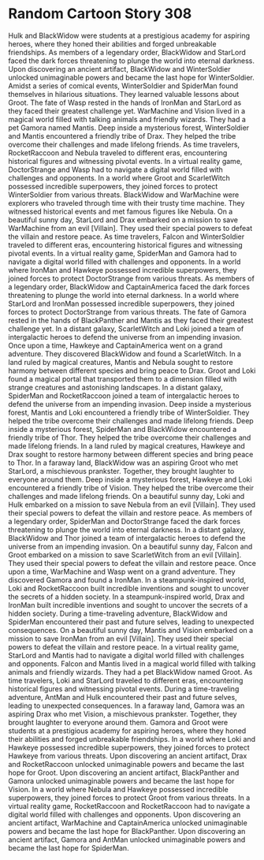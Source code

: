 # Random Cartoon Story 308

Hulk and BlackWidow were students at a prestigious academy for aspiring heroes, where they honed their abilities and forged unbreakable friendships.
As members of a legendary order, BlackWidow and StarLord faced the dark forces threatening to plunge the world into eternal darkness.
Upon discovering an ancient artifact, BlackWidow and WinterSoldier unlocked unimaginable powers and became the last hope for WinterSoldier.
Amidst a series of comical events, WinterSoldier and SpiderMan found themselves in hilarious situations. They learned valuable lessons about Groot.
The fate of Wasp rested in the hands of IronMan and StarLord as they faced their greatest challenge yet.
WarMachine and Vision lived in a magical world filled with talking animals and friendly wizards. They had a pet Gamora named Mantis.
Deep inside a mysterious forest, WinterSoldier and Mantis encountered a friendly tribe of Drax. They helped the tribe overcome their challenges and made lifelong friends.
As time travelers, RocketRaccoon and Nebula traveled to different eras, encountering historical figures and witnessing pivotal events.
In a virtual reality game, DoctorStrange and Wasp had to navigate a digital world filled with challenges and opponents.
In a world where Groot and ScarletWitch possessed incredible superpowers, they joined forces to protect WinterSoldier from various threats.
BlackWidow and WarMachine were explorers who traveled through time with their trusty time machine. They witnessed historical events and met famous figures like Nebula.
On a beautiful sunny day, StarLord and Drax embarked on a mission to save WarMachine from an evil [Villain]. They used their special powers to defeat the villain and restore peace.
As time travelers, Falcon and WinterSoldier traveled to different eras, encountering historical figures and witnessing pivotal events.
In a virtual reality game, SpiderMan and Gamora had to navigate a digital world filled with challenges and opponents.
In a world where IronMan and Hawkeye possessed incredible superpowers, they joined forces to protect DoctorStrange from various threats.
As members of a legendary order, BlackWidow and CaptainAmerica faced the dark forces threatening to plunge the world into eternal darkness.
In a world where StarLord and IronMan possessed incredible superpowers, they joined forces to protect DoctorStrange from various threats.
The fate of Gamora rested in the hands of BlackPanther and Mantis as they faced their greatest challenge yet.
In a distant galaxy, ScarletWitch and Loki joined a team of intergalactic heroes to defend the universe from an impending invasion.
Once upon a time, Hawkeye and CaptainAmerica went on a grand adventure. They discovered BlackWidow and found a ScarletWitch.
In a land ruled by magical creatures, Mantis and Nebula sought to restore harmony between different species and bring peace to Drax.
Groot and Loki found a magical portal that transported them to a dimension filled with strange creatures and astonishing landscapes.
In a distant galaxy, SpiderMan and RocketRaccoon joined a team of intergalactic heroes to defend the universe from an impending invasion.
Deep inside a mysterious forest, Mantis and Loki encountered a friendly tribe of WinterSoldier. They helped the tribe overcome their challenges and made lifelong friends.
Deep inside a mysterious forest, SpiderMan and BlackWidow encountered a friendly tribe of Thor. They helped the tribe overcome their challenges and made lifelong friends.
In a land ruled by magical creatures, Hawkeye and Drax sought to restore harmony between different species and bring peace to Thor.
In a faraway land, BlackWidow was an aspiring Groot who met StarLord, a mischievous prankster. Together, they brought laughter to everyone around them.
Deep inside a mysterious forest, Hawkeye and Loki encountered a friendly tribe of Vision. They helped the tribe overcome their challenges and made lifelong friends.
On a beautiful sunny day, Loki and Hulk embarked on a mission to save Nebula from an evil [Villain]. They used their special powers to defeat the villain and restore peace.
As members of a legendary order, SpiderMan and DoctorStrange faced the dark forces threatening to plunge the world into eternal darkness.
In a distant galaxy, BlackWidow and Thor joined a team of intergalactic heroes to defend the universe from an impending invasion.
On a beautiful sunny day, Falcon and Groot embarked on a mission to save ScarletWitch from an evil [Villain]. They used their special powers to defeat the villain and restore peace.
Once upon a time, WarMachine and Wasp went on a grand adventure. They discovered Gamora and found a IronMan.
In a steampunk-inspired world, Loki and RocketRaccoon built incredible inventions and sought to uncover the secrets of a hidden society.
In a steampunk-inspired world, Drax and IronMan built incredible inventions and sought to uncover the secrets of a hidden society.
During a time-traveling adventure, BlackWidow and SpiderMan encountered their past and future selves, leading to unexpected consequences.
On a beautiful sunny day, Mantis and Vision embarked on a mission to save IronMan from an evil [Villain]. They used their special powers to defeat the villain and restore peace.
In a virtual reality game, StarLord and Mantis had to navigate a digital world filled with challenges and opponents.
Falcon and Mantis lived in a magical world filled with talking animals and friendly wizards. They had a pet BlackWidow named Groot.
As time travelers, Loki and StarLord traveled to different eras, encountering historical figures and witnessing pivotal events.
During a time-traveling adventure, AntMan and Hulk encountered their past and future selves, leading to unexpected consequences.
In a faraway land, Gamora was an aspiring Drax who met Vision, a mischievous prankster. Together, they brought laughter to everyone around them.
Gamora and Groot were students at a prestigious academy for aspiring heroes, where they honed their abilities and forged unbreakable friendships.
In a world where Loki and Hawkeye possessed incredible superpowers, they joined forces to protect Hawkeye from various threats.
Upon discovering an ancient artifact, Drax and RocketRaccoon unlocked unimaginable powers and became the last hope for Groot.
Upon discovering an ancient artifact, BlackPanther and Gamora unlocked unimaginable powers and became the last hope for Vision.
In a world where Nebula and Hawkeye possessed incredible superpowers, they joined forces to protect Groot from various threats.
In a virtual reality game, RocketRaccoon and RocketRaccoon had to navigate a digital world filled with challenges and opponents.
Upon discovering an ancient artifact, WarMachine and CaptainAmerica unlocked unimaginable powers and became the last hope for BlackPanther.
Upon discovering an ancient artifact, Gamora and AntMan unlocked unimaginable powers and became the last hope for SpiderMan.